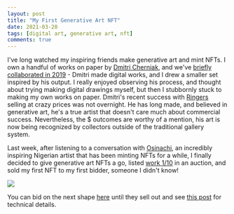 ```yaml
---
layout: post
title: "My First Generative Art NFT"
date: 2021-03-20
tags: [digital art, generative art, nft]
comments: true
---
```

I've long watched my inspiring friends make generative art and mint NFTs. I own a handful of works on paper by [Dmitri Cherniak](https://linktr.ee/dmitricherniak), and we've [briefly collaborated in 2019](https://www.instagram.com/p/BtuX53IHMBx/) - Dmitri made digital works, and I drew a smaller set inspired by his output. I really enjoyed observing his process, and thought about trying making digital drawings myself, but then I stubbornly stuck to making my own works on paper. Dmitri's recent success with [Ringers](https://opensea.io/assets/art-blocks?search%5BstringTraits%5D%5B0%5D%5Bname%5D=Ringers&search%5BstringTraits%5D%5B0%5D%5Bvalues%5D%5B0%5D=All%20Ringers) selling at crazy prices was not overnight. He has long made, and believed in generative art, he's a true artist that doesn't care much about commercial success. Nevertheless, the $ outcomes are worthy of a mention, his art is now being recognized by collectors outside of the traditional gallery system.

Last week, after listening to a conversation with [Osinachi](https://twitter.com/osinachiart), an incredibly inspiring Nigerian artist that has been minting NFTs for a while, I finally decided to give generative art NFTs a go, listed [work 1/10](https://opensea.io/assets/0x495f947276749ce646f68ac8c248420045cb7b5e/48718886585399041049872855307944290111042886289234588241181420742469385977857) in an auction, and sold my first NFT to my first bidder, someone I didn't know!

<a target='_blank' href='https://opensea.io/collection/generative-sanguines'>![](https://raw.githubusercontent.com/dblock/p5art/master/shape.gif)</a>

You can bid on the next shape [here](https://opensea.io/collection/generative-sanguines) until they sell out and see [this post](https://code.dblock.org/2021/03/20/minting-my-first-generative-art-nft.html) for technical details.
